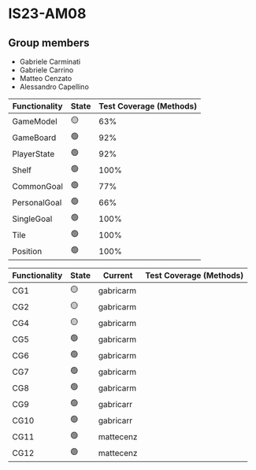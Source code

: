 # IS23-AM08

## Group members
* Gabriele Carminati
* Gabriele Carrino
* Matteo Cenzato
* Alessandro Capellino


| Functionality | State           | Test Coverage (Methods) |
|---------------|-----------------|-------------------------|
| GameModel     | :yellow_circle: | 63%                     |
| GameBoard     | :green_circle:  | 92%                     |  
| PlayerState   | :green_circle:  | 92%                     |
| Shelf         | :green_circle:  | 100%                    |
| CommonGoal    | :green_circle:  | 77%                     |
| PersonalGoal  | :green_circle:  | 66%                     | 
| SingleGoal    | :green_circle:  | 100%                    | 
| Tile          | :green_circle:  | 100%                    |
| Position      | :green_circle:  | 100%                    |




| Functionality | State           | Current   | Test Coverage (Methods) |
|---------------|-----------------|-----------|-------------------------|
| CG1           | :yellow_circle: | gabricarm |                  
| CG2           | :yellow_circle: | gabricarm |                   
| CG4           | :yellow_circle: | gabricarm |                  
| CG5           | :green_circle:  | gabricarm |                   
| CG6           | :green_circle:  | gabricarm |                  
| CG7           | :green_circle:  | gabricarm |                   
| CG8           | :green_circle:  | gabricarm |                  
| CG9           | :green_circle:  | gabricarr |                   
| CG10          | :green_circle:  | gabricarr |                  
| CG11          | :green_circle:  | mattecenz |                   
| CG12          | :green_circle:  | mattecenz |                   




